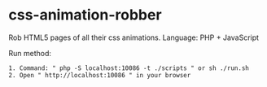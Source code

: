 css-animation-robber
====================

Rob HTML5 pages of all their css animations.  Language: PHP + JavaScript

Run method:

    1. Command: " php -S localhost:10086 -t ./scripts " or sh ./run.sh
    2. Open " http://localhost:10086 " in your browser

